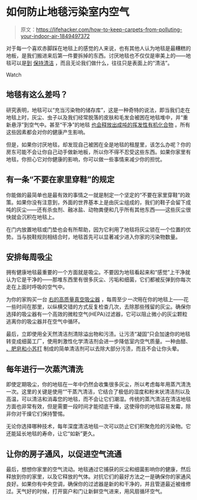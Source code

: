 # 如何防止地毯污染室内空气

> 原文：<https://lifehacker.com/how-to-keep-carpets-from-polluting-your-indoor-air-1849497372>

对于每一个喜欢赤脚踩在地毯上的感觉的人来说，也有其他人认为地毯是最糟糕的地板，是我们搬进来后第一件要拆掉的东西。讨厌地毯也不仅仅是审美上的——地毯可以是[到](https://lifehacker.com/how-to-remove-sunscreen-stains-from-furniture-and-carpe-1847487227) [保持清洁](https://lifehacker.com/how-to-get-pet-vomit-and-its-smell-out-of-your-carpet-1848980277) ，而且无论我们做什么，往往只是表面上的“清洁”。

Watch

## 地毯有这么差吗？

研究表明，地毯可以“充当污染物的储存库”，这是一种奇特的说法，即当我们走在地毯上时，灰尘、虫子以及我们经常脱落的皮肤和毛发会被困在地毯堆中，并“重新悬浮”到空气中。甚至“干净”的地毯 [也会释放出成吨的挥发性有机化合物](https://www.sciencedirect.com/science/article/pii/S0360132319308017) 。所有这些因素都会对你的健康产生影响。

但是，如果你讨厌地毯，却发现自己被困在全是地毯的租屋里，该怎么办呢？你的房东可能不会让你自己动手做新地板，所以你不得不忍受这些东西。如果你家里有地毯，你担心它对你健康的影响，你可以做一些事情来减少你的担忧。

## 有一条“不要在家里穿鞋”的规定

你能做的最简单也是最有效的事情之一就是制定一个坚定的“不要在家里穿鞋”的政策。如果你没有注意到，外面的世界基本上是由灰尘组成的，我们的鞋子会留下成吨的灰尘——还有杀虫剂、融冰盐、动物粪便和几乎所有其他东西——这些灰尘很快就会沉积在地毯上。

在门内放置地毯或门垫也会有所帮助，因为它利用了地毯将灰尘锁在一个位置的优势。当与脱鞋规则相结合时，地毯首先可以显著减少进入你家的污染物数量。

## **安排每周**吸尘

拥有健康地毯最重要的一个方面就是吸尘。不要因为地毯看起来和“感觉”上干净就认为它是干净的——那堆东西里有很多灰尘、污垢和细菌，它们都被反弹到你每次走在上面时呼吸的空气中。

为你的家购买一台 [右的高质量真空吸尘器](https://lifehacker.com/don-t-buy-the-wrong-vacuum-for-your-home-1848899622) ，每周至少*一次*用在你的地毯上——花一些时间在那里，以纵横交错的方式反复检查几次，去除那些残留的灰尘。确保你选择的吸尘器有一个高效的微粒空气(HEPA)过滤器，它可以阻止微小的灰尘颗粒逃离你的吸尘器并在空气中循环。

最后，立即使用全天然清洁剂清除溢出物和污渍。让污渍“凝固”只会加速你的地毯转变成细菌工厂，使用刺激性化学清洁剂会进一步降低室内空气质量。一种由醋、 [、肥皂和小苏打](https://www.thespruce.com/homemade-cleaners-that-work-1835490) 制成的简单清洁剂可以去除大部分污渍，而且不会让你头晕。

## 每年进行一次蒸汽清洗

即使定期吸尘，你的地毯在一年中仍然会收集很多灰尘，所以考虑每年用蒸汽清洗一次。这里的关键是使用“”干蒸汽清洁，它结合了极低的湿度和粉末状清洁剂以及高温，可以清洁和消毒您的地毯，而不会让它们潮湿。传统的蒸汽清洁在清洁地毯方面也非常有效，但是需要一段时间才能彻底干燥，这使得你的地毯容易发霉，除非你对干燥它们保持警惕。

无论你选择哪种技术，每年深度清洁地毯一次可以防止它们积聚危险的污染物。它还能延长地毯的寿命，让它“如新”更久。

## 让你的房子通风，以促进空气流通

最后，想想你家里的空气流动。地毯通过它捕获的灰尘和细菌影响你的健康，然后释放到你的家里，以及它释放的气体。对抗它们的最好方法之一是确保你的家通风良好。如果你有中央空调，确保你的过滤器是新的和干净的，并且管道最近被维修过。天气好的时候，打开窗户和门让新鲜空气进来，用风扇循环空气。
